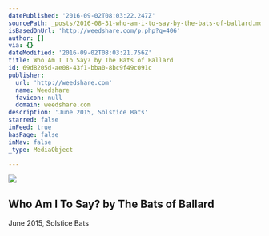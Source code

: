 ```yaml
---
datePublished: '2016-09-02T08:03:22.247Z'
sourcePath: _posts/2016-08-31-who-am-i-to-say-by-the-bats-of-ballard.md
isBasedOnUrl: 'http://weedshare.com/p.php?q=406'
author: []
via: {}
dateModified: '2016-09-02T08:03:21.756Z'
title: Who Am I To Say? by The Bats of Ballard
id: 69d8205d-ae08-43f1-bba0-8bc9f49c091c
publisher:
  url: 'http://weedshare.com'
  name: Weedshare
  favicon: null
  domain: weedshare.com
description: 'June 2015, Solstice Bats'
starred: false
inFeed: true
hasPage: false
inNav: false
_type: MediaObject

---
```

<article style=""><img src="https://imgflo.herokuapp.com/graph/2b2431f8e7ba7b0/f1d38bad198e31b599096964b7aef4de/noop.png?input=http%3A%2F%2Fweedshare.com%2Fuploads%2F5%2Fcover-whoamitosay.png" /><h1>Who Am I To Say? by The Bats of Ballard</h1><p>June 2015, Solstice Bats</p></article>